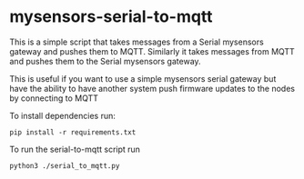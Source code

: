 # mysensors-serial-to-mqtt

This is a simple script that takes messages from a Serial mysensors gateway and pushes them to MQTT. Similarly it takes messages from MQTT and pushes them to the Serial mysensors gateway.

This is useful if you want to use a simple mysensors serial gateway but have the ability to have another system push firmware updates to the nodes by connecting to MQTT

To install dependencies run:
```
pip install -r requirements.txt
```

To run the serial-to-mqtt script run

```
python3 ./serial_to_mqtt.py
```
